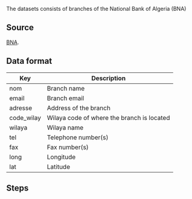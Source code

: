 The datasets consists of branches of the National Bank of Algeria (BNA)


## Source
[BNA](https://www.bna.dz/fr/).

 

## Data format

| Key          | Description | 
| ------------ | -----------------------|
| nom       |Branch name |
| email     |Branch email                 |
| adresse |Address of the branch |
| code_wilay| Wilaya code of where the branch is located |
| wilaya |Wilaya name                |
| tel | Telephone number(s)                 |
| fax | Fax number(s) |
| long | Longitude                 |
| lat |Latitude            |

## Steps 
